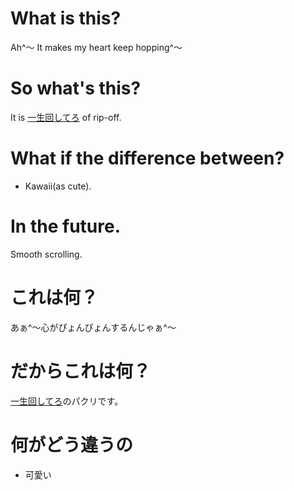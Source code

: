 # What is this?

Ah^～ It makes my heart keep hopping^～

# So what's this?

It is [一生回してろ](http://vaaaaanquish.jp/pdca/) of rip-off.


# What if the difference between?

- Kawaii(as cute).

# In the future.

Smooth scrolling.

# これは何？

あぁ^～心がぴょんぴょんするんじゃぁ^～

# だからこれは何？

[一生回してろ](http://vaaaaanquish.jp/pdca/)のパクリです。

# 何がどう違うの

- 可愛い

